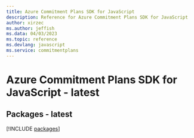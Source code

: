 ```yaml
---
title: Azure Commitment Plans SDK for JavaScript
description: Reference for Azure Commitment Plans SDK for JavaScript
author: xirzec
ms.author: jeffish
ms.data: 04/03/2023
ms.topic: reference
ms.devlang: javascript
ms.service: commitmentplans
---
```

# Azure Commitment Plans SDK for JavaScript - latest
## Packages - latest
[!INCLUDE [packages](commitment-plans-index.md)]